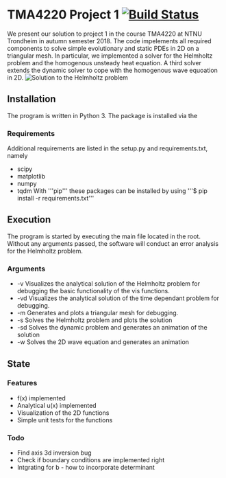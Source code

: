 # TMA4220 Project 1  [![Build Status](https://travis-ci.com/Jimpachnet/TMA4220_project_1.svg?token=oWG7xeW32J8widyCtTw8&branch=master)](https://travis-ci.com/Jimpachnet/TMA4220_project_1)
We present our solution to project 1 in the course TMA4220 at NTNU Trondheim in autumn semester 2018.
The code impelements all required components to solve simple evolutionary and static PDEs in 2D on a triangular mesh. In particular, we implemented a solver for the Helmholtz problem and the homogenous unsteady heat equation. A third solver extends the dynamic solver to cope with the homogenous wave equoation in 2D.
![Solution to the Helmholtz problem](https://i.imgur.com/HrLQhM3.png)
## Installation
The program is written in Python 3. The package is installed via the 
### Requirements
Additional requirements are listed in the setup.py and requirements.txt, namely
* scipy
* matplotlib
* numpy
* tqdm
With '''pip''' these packages can be installed by using
'''$ pip install -r requirements.txt'''
## Execution
The program is started by executing the main file located in the root. Without any arguments passed, the software will conduct an error analysis for the Helmholtz problem.
### Arguments
* -v Visualizes the analytical solution of the Helmholtz problem for debugging the basic functionality of the vis functions.
* -vd Visualizes the analytical solution of the time dependant problem for debugging.
* -m Generates and plots a triangular mesh for debugging.
* -s Solves the Helmholtz problem and plots the solution
* -sd Solves the dynamic problem and generates an animation of the solution
* -w Solves the 2D wave equation and generates an animation 
## State
### Features
* f(x) implemented
* Analytical u(x) implemented
* Visualization of the 2D functions
* Simple unit tests for the functions
### Todo
* Find axis 3d inversion bug
* Check if boundary conditions are implemented right
* Intgrating for b - how to incorporate determinant
